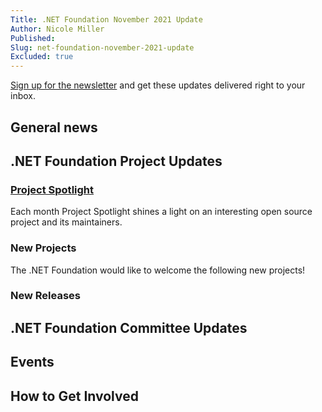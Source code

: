 ```yaml
---
Title: .NET Foundation November 2021 Update
Author: Nicole Miller
Published:
Slug: net-foundation-november-2021-update
Excluded: true
---
```



[Sign up for the newsletter](http://eepurl.com/dhL_qb) and get these updates delivered right to your inbox.

## General news


## .NET Foundation Project Updates

### [Project Spotlight](https://dotnetfoundation.org/projects/spotlight)

Each month Project Spotlight shines a light on an interesting open source project and its maintainers. 




### New Projects
The .NET Foundation would like to welcome the following new projects!






### New Releases





## .NET Foundation Committee Updates





## Events



## How to Get Involved





